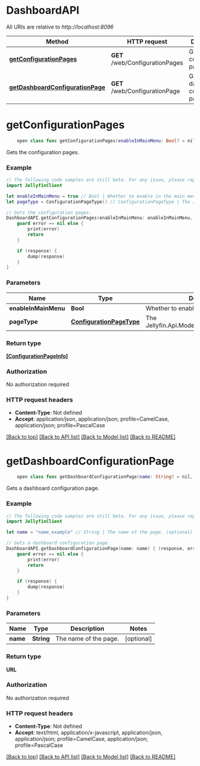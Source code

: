 # DashboardAPI

All URIs are relative to *http://localhost:8096*

Method | HTTP request | Description
------------- | ------------- | -------------
[**getConfigurationPages**](DashboardAPI.md#getconfigurationpages) | **GET** /web/ConfigurationPages | Gets the configuration pages.
[**getDashboardConfigurationPage**](DashboardAPI.md#getdashboardconfigurationpage) | **GET** /web/ConfigurationPage | Gets a dashboard configuration page.


# **getConfigurationPages**
```swift
    open class func getConfigurationPages(enableInMainMenu: Bool? = nil, pageType: ConfigurationPageType? = nil, completion: @escaping (_ data: [ConfigurationPageInfo]?, _ error: Error?) -> Void)
```

Gets the configuration pages.

### Example
```swift
// The following code samples are still beta. For any issue, please report via http://github.com/OpenAPITools/openapi-generator/issues/new
import JellyfinClient

let enableInMainMenu = true // Bool | Whether to enable in the main menu. (optional)
let pageType = ConfigurationPageType() // ConfigurationPageType | The Jellyfin.Api.Models.ConfigurationPageInfo. (optional)

// Gets the configuration pages.
DashboardAPI.getConfigurationPages(enableInMainMenu: enableInMainMenu, pageType: pageType) { (response, error) in
    guard error == nil else {
        print(error)
        return
    }

    if (response) {
        dump(response)
    }
}
```

### Parameters

Name | Type | Description  | Notes
------------- | ------------- | ------------- | -------------
 **enableInMainMenu** | **Bool** | Whether to enable in the main menu. | [optional] 
 **pageType** | [**ConfigurationPageType**](.md) | The Jellyfin.Api.Models.ConfigurationPageInfo. | [optional] 

### Return type

[**[ConfigurationPageInfo]**](ConfigurationPageInfo.md)

### Authorization

No authorization required

### HTTP request headers

 - **Content-Type**: Not defined
 - **Accept**: application/json, application/json; profile=CamelCase, application/json; profile=PascalCase

[[Back to top]](#) [[Back to API list]](../README.md#documentation-for-api-endpoints) [[Back to Model list]](../README.md#documentation-for-models) [[Back to README]](../README.md)

# **getDashboardConfigurationPage**
```swift
    open class func getDashboardConfigurationPage(name: String? = nil, completion: @escaping (_ data: URL?, _ error: Error?) -> Void)
```

Gets a dashboard configuration page.

### Example
```swift
// The following code samples are still beta. For any issue, please report via http://github.com/OpenAPITools/openapi-generator/issues/new
import JellyfinClient

let name = "name_example" // String | The name of the page. (optional)

// Gets a dashboard configuration page.
DashboardAPI.getDashboardConfigurationPage(name: name) { (response, error) in
    guard error == nil else {
        print(error)
        return
    }

    if (response) {
        dump(response)
    }
}
```

### Parameters

Name | Type | Description  | Notes
------------- | ------------- | ------------- | -------------
 **name** | **String** | The name of the page. | [optional] 

### Return type

**URL**

### Authorization

No authorization required

### HTTP request headers

 - **Content-Type**: Not defined
 - **Accept**: text/html, application/x-javascript, application/json, application/json; profile=CamelCase, application/json; profile=PascalCase

[[Back to top]](#) [[Back to API list]](../README.md#documentation-for-api-endpoints) [[Back to Model list]](../README.md#documentation-for-models) [[Back to README]](../README.md)

